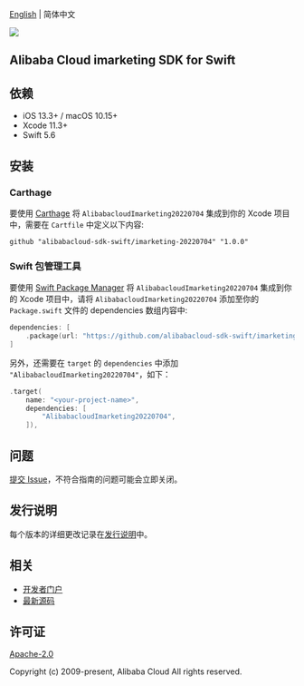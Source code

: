 [English](README.md) | 简体中文

![](https://aliyunsdk-pages.alicdn.com/icons/AlibabaCloud.svg)

## Alibaba Cloud imarketing SDK for Swift

## 依赖

- iOS 13.3+ / macOS 10.15+
- Xcode 11.3+
- Swift 5.6

## 安装

### Carthage

要使用 [Carthage](https://github.com/Carthage/Carthage) 将 `AlibabacloudImarketing20220704` 集成到你的 Xcode 项目中，需要在 `Cartfile` 中定义以下内容:

```ogdl
github "alibabacloud-sdk-swift/imarketing-20220704" "1.0.0"
```

### Swift 包管理工具

要使用 [Swift Package Manager](https://swift.org/package-manager/) 将 `AlibabacloudImarketing20220704` 集成到你的 Xcode 项目中，请将 `AlibabacloudImarketing20220704` 添加至你的 `Package.swift` 文件的 dependencies 数组内容中:

```swift
dependencies: [
    .package(url: "https://github.com/alibabacloud-sdk-swift/imarketing-20220704.git", from: "1.0.0")
]
```

另外，还需要在 `target` 的 `dependencies` 中添加 `"AlibabacloudImarketing20220704"`，如下：

```swift
.target(
    name: "<your-project-name>",
    dependencies: [
        "AlibabacloudImarketing20220704",
    ]),
```

## 问题

[提交 Issue](https://github.com/alibabacloud-sdk-swift/imarketing-20220704/issues/new)，不符合指南的问题可能会立即关闭。

## 发行说明

每个版本的详细更改记录在[发行说明](./ChangeLog.txt)中。

## 相关

* [开发者门户](https://next.api.aliyun.com/home)
* [最新源码](https://github.com/alibabacloud-sdk-swift/imarketing-20220704)

## 许可证

[Apache-2.0](http://www.apache.org/licenses/LICENSE-2.0)

Copyright (c) 2009-present, Alibaba Cloud All rights reserved.
